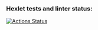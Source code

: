 ### Hexlet tests and linter status:
[![Actions Status](https://github.com/MaksimDenisov/java-project-72/workflows/hexlet-check/badge.svg)](https://github.com/MaksimDenisov/java-project-72/actions)